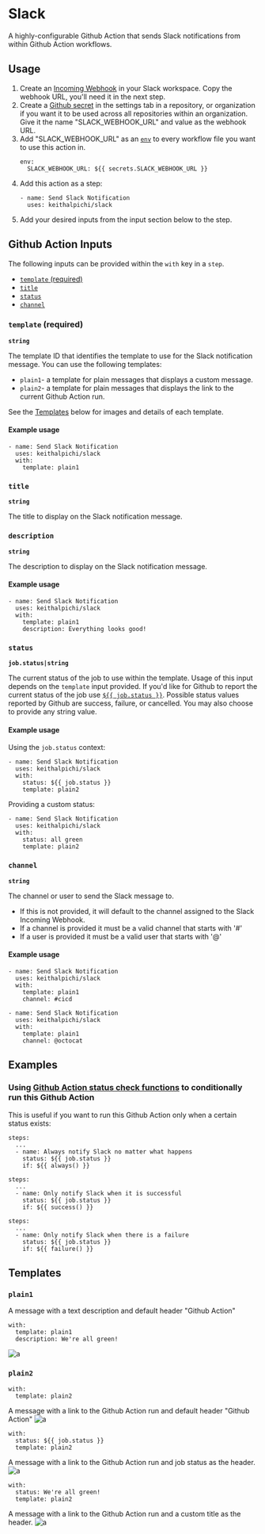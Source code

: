 # Slack

A highly-configurable Github Action that sends Slack notifications from within Github Action workflows.

## Usage

1. Create an [Incoming Webhook](https://slack.com/apps/A0F7XDUAZ-incoming-webhooks) in your Slack workspace. Copy the webhook URL, you'll need it in the next step.
1. Create a [Github secret](https://docs.github.com/en/actions/reference/encrypted-secrets) in the settings tab in a repository, or organization if you want it to be used across all repositories within an organization. Give it the name "SLACK_WEBHOOK_URL" and value as the webhook URL.
1. Add "SLACK_WEBHOOK_URL" as an [`env`](https://docs.github.com/en/actions/reference/workflow-syntax-for-github-actions#env) to every workflow file you want to use this action in.
    ```
    env:
      SLACK_WEBHOOK_URL: ${{ secrets.SLACK_WEBHOOK_URL }}
    ```
1. Add this action as a step:
    ```
    - name: Send Slack Notification
      uses: keithalpichi/slack
    ```
1. Add your desired inputs from the input section below to the step.

## Github Action Inputs

The following inputs can be provided within the `with` key in a `step`.

- [`template` (required)](#template)
- [`title`](#title)
- [`status`](#status)
- [`channel`](#channel)

### `template` (required)
**`string`**

The template ID that identifies the template to use for the Slack notification message. You can use the following templates: 

- `plain1`- a template for plain messages that displays a custom message.
- `plain2`- a template for plain messages that displays the link to the current Github Action run.

See the [Templates](#templates) below for images and details of each template.

#### Example usage
```
- name: Send Slack Notification
  uses: keithalpichi/slack
  with:
    template: plain1
```
### `title`
**`string`**

The title to display on the Slack notification message.

### `description`
**`string`**

The description to display on the Slack notification message.

#### Example usage
```
- name: Send Slack Notification
  uses: keithalpichi/slack
  with:
    template: plain1
    description: Everything looks good!
```


### `status`
**`job.status|string`**

The current status of the job to use within the template. Usage of this input depends on the `template` input provided. If you'd like for Github to report the current status of the job use [`${{ job.status }}`](https://docs.github.com/en/actions/reference/context-and-expression-syntax-for-github-actions#job-context). Possible status values reported by Github are success, failure, or cancelled. You may also choose to provide any string value.

#### Example usage
Using the `job.status` context:
```
- name: Send Slack Notification
  uses: keithalpichi/slack
  with:
    status: ${{ job.status }}
    template: plain2
```
Providing a custom status:
```
- name: Send Slack Notification
  uses: keithalpichi/slack
  with:
    status: all green
    template: plain2
```

### `channel`
**`string`**

The channel or user to send the Slack message to.
- If this is not provided, it will default to the channel assigned to the Slack Incoming Webhook.
- If a channel is provided it must be a valid channel that starts with '#'
- If a user is provided it must be a valid user that starts with '@'

#### Example usage
```
- name: Send Slack Notification
  uses: keithalpichi/slack
  with:
    template: plain1
    channel: #cicd
```
```
- name: Send Slack Notification
  uses: keithalpichi/slack
  with:
    template: plain1
    channel: @octocat
```

## Examples

### Using [Github Action status check functions](https://docs.github.com/en/actions/reference/context-and-expression-syntax-for-github-actions#job-status-check-functions) to conditionally run this Github Action
This is useful if you want to run this Github Action only when a certain status exists:
```
steps:
  ...
  - name: Always notify Slack no matter what happens
    status: ${{ job.status }}
    if: ${{ always() }}
```
```
steps:
  ...
  - name: Only notify Slack when it is successful
    status: ${{ job.status }}
    if: ${{ success() }}
```
```
steps:
  ...
  - name: Only notify Slack when there is a failure
    status: ${{ job.status }}
    if: ${{ failure() }}
```

## Templates

### `plain1`
A message with a text description and default header "Github Action"
```
with:
  template: plain1
  description: We're all green!
```
![a](https://user-images.githubusercontent.com/14797743/110732183-80472f80-81d8-11eb-96d3-a37404c09b33.png)

### `plain2`
```
with:
  template: plain2
```
A message with a link to the Github Action run and default header "Github Action"
![a](https://user-images.githubusercontent.com/14797743/110732185-80dfc600-81d8-11eb-94ac-5eb238977993.png)
```
with:
  status: ${{ job.status }}
  template: plain2
```
A message with a link to the Github Action run and job status as the header.
![a](https://user-images.githubusercontent.com/14797743/110732179-7fae9900-81d8-11eb-803f-285507a0aa62.png)

```
with:
  status: We're all green!
  template: plain2
```
A message with a link to the Github Action run and a custom title as the header.
![a](https://user-images.githubusercontent.com/14797743/110732181-80472f80-81d8-11eb-8f4f-b659882800b7.png)